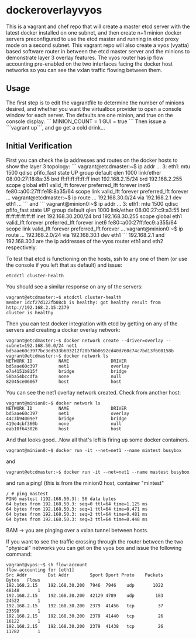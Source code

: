 # dockeroverlayvyos
This is a vagrant and chef repo that will create a master etcd server
with the latest docker installed on one subnet, and then create n+1 minion docker servers
preconfigured to use the etcd master and running in etcd proxy mode on a second subnet.  This vagrant repo will also create a vyos (vyatta) based software router in between the etcd master server and the minions to demonstrate layer 3 overlay features. The vyos router has ip flow accounting pre-enabled on the two interfaces facing the docker host networks so you can see the vxlan traffic flowing between them.

<h2> Usage </h2>
The first step is to edit the vagrantfile to determine the number of minions desired,
and whether you want the virtualbox provider to open a console window for each server.
The defaults are one minion, and true on the console display.
```
MINION_COUNT = 1
GUI = true
```
Then issue a ```vagrant up```, and go get a cold drink...

<h2> Initial Verification </h2>
First you can check the ip addresses and routes on the docker hosts to show the layer 3 topology:
```
vagrant@etcdmaster:~$ ip addr
...
3: eth1: <BROADCAST,MULTICAST,UP,LOWER_UP> mtu 1500 qdisc pfifo_fast state UP group default qlen 1000
    link/ether 08:00:27:18:8a:35 brd ff:ff:ff:ff:ff:ff
    inet 192.168.2.15/24 brd 192.168.2.255 scope global eth1
       valid_lft forever preferred_lft forever
    inet6 fe80::a00:27ff:fe18:8a35/64 scope link 
       valid_lft forever preferred_lft forever
...
vagrant@etcdmaster:~$ ip route
...
192.168.30.0/24 via 192.168.2.1 dev eth1 
...
```
and
```
vagrant@minion0:~$ ip addr
...
3: eth1: <BROADCAST,MULTICAST,UP,LOWER_UP> mtu 1500 qdisc pfifo_fast state UP group default qlen 1000
    link/ether 08:00:27:c9:a3:55 brd ff:ff:ff:ff:ff:ff
    inet 192.168.30.200/24 brd 192.168.30.255 scope global eth1
       valid_lft forever preferred_lft forever
    inet6 fe80::a00:27ff:fec9:a355/64 scope link 
       valid_lft forever preferred_lft forever
...
vagrant@minion0:~$ ip route
... 
192.168.2.0/24 via 192.168.30.1 dev eth1 
```
192.168.2.1 and 192.168.30.1 are the ip addresses of the vyos router eth1 and eth2 respectively.

To test that etcd is functioning on the hosts, ssh to any one of them (or use the
console if you left that as default) and issue:
```
etcdctl cluster-health
```
You should see a similar response on any of the servers:
```
vagrant@etcdmaster:~$ etcdctl cluster-health
member 1dcf27d122fb08cb is healthy: got healthy result from http://192.168.2.15:2379
cluster is healthy
```
Then you can test docker integration with etcd by getting on any of the servers and
creating a docker overlay network:
```
vagrant@etcdmaster:~$ docker network create --driver=overlay --subnet=192.168.50.0/24 net1
bd5aae60c3977bc3ed533b603212f20b7bb0692cd40d760c74c7bd13f608158b
vagrant@etcdmaster:~$ docker network ls
NETWORK ID          NAME                DRIVER
bd5aae60c397        net1                overlay             
e7a4151b815f        bridge              bridge              
58ba54bccdfa        none                null                
82045ce06067        host                host            
```
You can see the net1 overlay network created.
Check from another host:
```
vagrant@minion0:~$ docker network ls
NETWORK ID          NAME                DRIVER
bd5aae60c397        net1                overlay             
44c3b94009e7        bridge              bridge              
419e4cbf360b        none                null                
eab10f643026        host                host  
```
And that looks good...Now all that's left is firing up some docker containers.
```
vagrant@minion0:~$ docker run -it --net=net1 --name mintest busybox
```
and
```
vagrant@etcdmaster:~$ docker run -it --net=net1 --name mastest busybox
```
and run a ping! (this is from the minion0 host, container "mintest"
```
/ # ping mastest
PING mastest (192.168.50.3): 56 data bytes
64 bytes from 192.168.50.3: seq=0 ttl=64 time=1.125 ms
64 bytes from 192.168.50.3: seq=1 ttl=64 time=0.471 ms
64 bytes from 192.168.50.3: seq=2 ttl=64 time=0.481 ms
64 bytes from 192.168.50.3: seq=3 ttl=64 time=0.448 ms
```
BAM -> you are pinging over a vxlan tunnel between hosts.

If you want to see the traffic crossing through the router between the two "physical" networks you can get on the vyos box and issue the following command:
```
vagrant@vyos:~$ sh flow-account
flow-accounting for [eth1]
Src Addr        Dst Addr        Sport Dport Proto    Packets      Bytes   Flows
192.168.2.15    192.168.30.200  7946  7946    udp       1022      48148       1
192.168.2.15    192.168.30.200  42129 4789    udp        183      24522       1
192.168.2.15    192.168.30.200  2379  41456   tcp         37      23598       1
192.168.2.15    192.168.30.200  2379  41440   tcp         26      16122       1
192.168.2.15    192.168.30.200  2379  41438   tcp         26      11782       1
```




